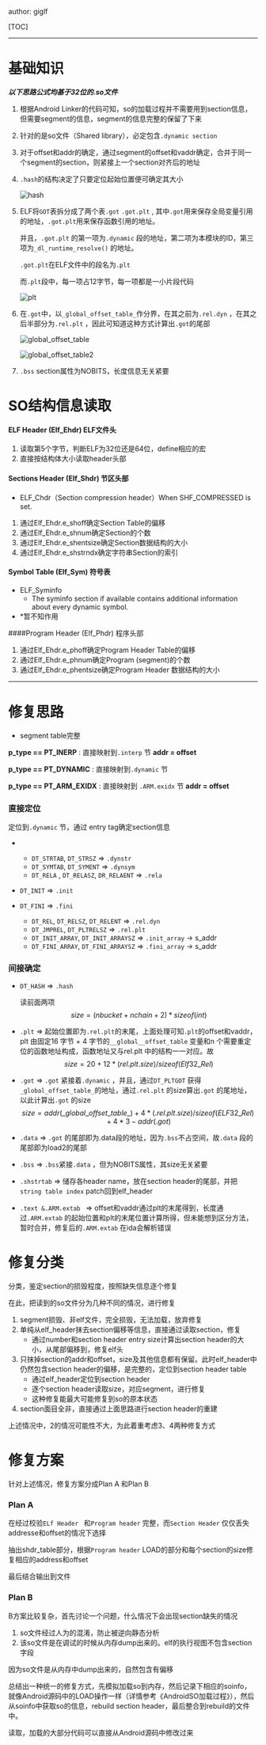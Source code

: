 author: giglf

[TOC]

---

# 基础知识

***以下思路公式均基于32位的.so文件***

1. 根据Android Linker的代码可知，so的加载过程并不需要用到section信息，但需要segment的信息，segment的信息完整的保留了下来

2. 针对的是so文件（Shared library），必定包含`.dynamic section` 

3. 对于offset和addr的确定，通过segment的offset和vaddr确定，合并于同一个segment的section，则紧接上一个section对齐后的地址

4. `.hash`的结构决定了只要定位起始位置便可确定其大小

   ![hash](./symbol_hash_table.png)

5. ELF将`GOT`表拆分成了两个表`.got` `.got.plt` , 其中`.got`用来保存全局变量引用的地址，`.got.plt`用来保存函数引用的地址。

   并且，`.got.plt` 的第一项为`.dynamic` 段的地址，第二项为本模块的ID，第三项为`_dl_runtime_resolve()` 的地址。

   `.got.plt`在ELF文件中的段名为`.plt`

   而`.plt`段中，每一项占12字节，每一项都是一小片段代码

   ![plt](./plt.jpg)

6. 在`.got`中，以`_global_offset_table_`作分界，在其之前为`.rel.dyn` ，在其之后半部分为`.rel.plt` ，因此可知道这种方式计算出`.got`的尾部

   ![global_offset_table](global_offset_table.png)

   ![global_offset_table2](global_offset_table2.png)

7. `.bss` section属性为NOBITS，长度信息无关紧要



# SO结构信息读取

#### ELF Header (Elf_Ehdr) ELF文件头

1. 读取第5个字节，判断ELF为32位还是64位，define相应的宏
2. 直接按结构体大小读取header头部

#### Sections Header (Elf_Shdr) 节区头部

* ELF_Chdr（Section compression header）When SHF_COMPRESSED is set.


1. 通过Elf_Ehdr.e_shoff确定Section Table的偏移
2. 通过Elf_Ehdr.e_shnum确定Section的个数
3. 通过Elf_Ehdr.e_shentsize确定Section数据结构的大小
4. 通过Elf_Ehdr.e_shstrndx确定字符串Section的索引


#### Symbol Table (Elf_Sym) 符号表

* ELF_Syminfo 
  * The syminfo section if available contains additional information about
       every dynamic symbol.
* *暂不知作用

####Program Header (Elf_Phdr) 程序头部

1. 通过Elf_Ehdr.e_phoff确定Program Header Table的偏移
2. 通过Elf_Ehdr.e_phnum确定Program (segment)的个数
3. 通过Elf_Ehdr.e_phentsize确定Program Header 数据结构的大小


---

# 修复思路

* segment table完整

**p_type == PT_INERP** : 直接映射到`.interp` 节 **addr = offset**

**p_type == PT_DYNAMIC** : 直接映射到`.dynamic` 节 

**p_type == PT_ARM_EXIDX** : 直接映射到 `.ARM.exidx` 节 **addr = offset**

### 直接定位

定位到`.dynamic` 节，通过 entry tag确定section信息

* ​

  * `DT_STRTAB`, `DT_STRSZ` => `.dynstr`	
  * `DT_SYMTAB`, `DT_SYMENT` => `.dynsym` 
  * `DT_RELA` , `DT_RELASZ`, `DR_RELAENT` => `.rela`

* `DT_INIT` => `.init`

* `DT_FINI` => `.fini`

  * `DT_REL`, `DT_RELSZ`, `DT_RELENT` => `.rel.dyn` 
  * `DT_JMPREL`, `DT_PLTRELSZ` => `.rel.plt`
  * `DT_INIT_ARRAY`, `DT_INIT_ARRAYSZ` => `.init_array` -> s_addr
  * `DT_FINI_ARRAY`, `DT_FINI_ARRAYSZ` => `.fini_array` -> s_addr


### 间接确定

- `DT_HASH` => `.hash`

  读前面两项
  $$
  size = (nbucket + nchain + 2) * sizeof(int)
  $$

- `.plt` => 起始位置即为`.rel.plt`的末尾，上面处理可知`.plt`的offset和vaddr，plt 由固定16 字节 + 4 字节的`__global__offset_table` 变量和n 个需要重定位的函数地址构成，函数地址又与rel.plt
  中的结构一一对应。故
  $$
  size = 20 + 12 * (rel.plt.size) / sizeof(Elf32\_Rel)
  $$

- `.got` => `.got` 紧接着`.dynamic` ，并且，通过`DT_PLTGOT` 获得`_global_offset_table_`的地址，通过`.rel.plt` 的size算出`.got` 的尾地址，以此计算出`.got` 的size
  $$
  size = addr(\_global\_offset\_table\_) +4*(.rel.plt.size)/sizeof(ELF32\_Rel) + 4*3 - addr(.got)
  $$

- `.data` => `.got` 的尾部即为.data段的地址，因为`.bss`不占空间，故`.data` 段的尾部即为load2的尾部

- `.bss` => `.bss`紧接`.data` ，但为NOBITS属性，其size无关紧要

- `.shstrtab` => 储存各header name，放在section header的尾部，并把`string table index` patch回到elf_header

- `.text &.ARM.extab ` => offset和vaddr通过plt的末尾得到，长度通过`.ARM.extab` 的起始位置和plt的末尾位置计算所得，但未能想到区分方法，暂时合并，修复后的`.ARM.extab` 在ida会解析错误




# 修复分类

分类，鉴定section的损毁程度，按照缺失信息逐个修复

在此，把读到的so文件分为几种不同的情况，进行修复

1. segment损毁、非elf文件，完全损毁，无法加载，放弃修复
2. 单纯从elf_header抹去section偏移等信息，直接通过读取section，修复
   * 通过number和section header entry size计算出section header的大小，从尾部偏移到，修复elf头
3. 只抹掉section的addr和offset，size及其他信息都有保留。此时elf_header中仍然包含section header的偏移，是完整的，定位到section header table
   * 通过elf_header定位到section header
   * 逐个section header读取size，对应segment，进行修复
   * 这种修复能最大可能修复到so的原本状态
4. section面目全非，直接通过上面思路进行section header的重建

上述情况中，2的情况可能性不大，为此着重考虑3、4两种修复方式



# 修复方案

针对上述情况，修复方案分成Plan A 和Plan B

### Plan A

在经过校验`ELf Header ` 和`Program header` 完整，而`Section Header` 仅仅丢失addresse和offset的情况下选择

抽出shdr_table部分，根据`Program header` LOAD的部分和每个section的size修复相应的address和offset

最后结合输出到文件

### Plan B

B方案比较复杂，首先讨论一个问题，什么情况下会出现section缺失的情况

1. so文件经过人为的混淆，防止被逆向静态分析
2. 该so文件是在调试的时候从内存dump出来的。elf的执行视图不包含section字段

因为so文件是从内存中dump出来的，自然包含有偏移

总结出一种统一的修复方式，先模拟加载so到内存，然后记录下相应的soinfo，就像Android源码中的LOAD操作一样（详情参考《AndroidSO加载过程》），然后从soinfo中获取so的信息，rebuild section header，最后整合到rebuild的文件中。



读取，加载的大部分代码可以直接从Android源码中修改过来